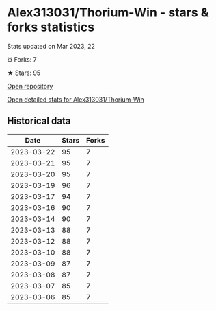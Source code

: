 # Alex313031/Thorium-Win - stars & forks statistics

Stats updated on Mar 2023, 22

☋ Forks: 7

★ Stars: 95

[Open repository](https://github.com/Alex313031/Thorium-Win)

[Open detailed stats for Alex313031/Thorium-Win](https://reviewgithub.com/rep/Alex313031/Thorium-Win)

## Historical data
| Date | Stars | Forks |
|------|-------|-------|
| 2023-03-22 | 95 | 7 | 
| 2023-03-21 | 95 | 7 | 
| 2023-03-20 | 95 | 7 | 
| 2023-03-19 | 96 | 7 | 
| 2023-03-17 | 94 | 7 | 
| 2023-03-16 | 90 | 7 | 
| 2023-03-14 | 90 | 7 | 
| 2023-03-13 | 88 | 7 | 
| 2023-03-12 | 88 | 7 | 
| 2023-03-10 | 88 | 7 | 
| 2023-03-09 | 87 | 7 | 
| 2023-03-08 | 87 | 7 | 
| 2023-03-07 | 85 | 7 | 
| 2023-03-06 | 85 | 7 | 

